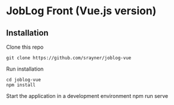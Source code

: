 # JobLog Front (Vue.js version)

## Installation

Clone this repo

```
git clone https://github.com/srayner/joblog-vue
```

Run installation

```
cd joblog-vue
npm install
```

Start the application in a development environment
npm run serve
